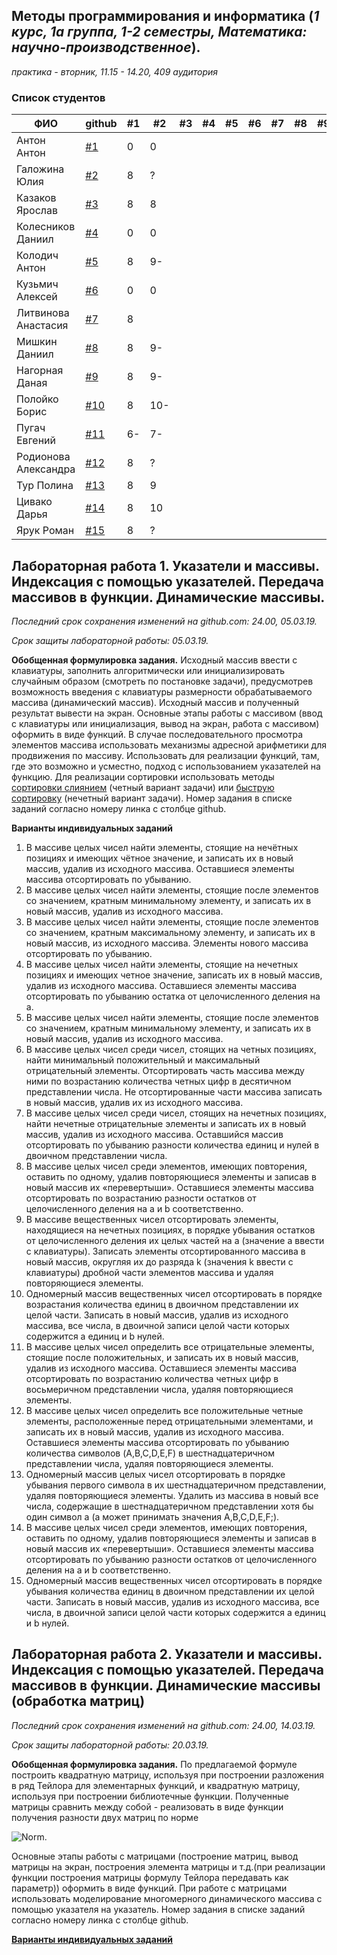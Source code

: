 ## Методы программирования и информатика (*1 курс, 1а группа, 1-2 семестры, Математика: научно-производственное*).
*практика - вторник, 11.15 - 14.20, 409 аудитория*

### Список студентов

| **ФИО** | **github** | **#1** | **#2** | **#3** | **#4** | **#5** | **#6** | **#7** | **#8** | **#9** | **#10** |
| -------- | -------- | --------| -------- | -------- | -------- | -------- | -------- | -------- | -------- | -------- | -------- |
| Антон Антон | [#1](https://github.com/anton2000anton) | 0 | 0 |
| Галожина Юлия | [#2](https://github.com/GalozhinaYuliya) | 8 | ? |
| Казаков Ярослав | [#3](https://github.com/EvanderLatine/MMF_1) | 8 | 8 |
| Колесников Даниил | [#4](https://github.com/DaniilKolesnikov/Daniil_Kolesnikov) | 0 | 0 |
| Колодич Антон | [#5](https://github.com/AntonyKor/MMFInf) | 8 | 9- |
| Кузьмич Алексей | [#6](https://github.com/kuzmichalexey/C-.-1-course-1-semestr) | 0 | 0 |
| Литвинова Анастасия | [#7](https://github.com/AnastasiyaLitvinova/Cpp-homework-1-sem) | 8 |
| Мишкин Даниил | [#8](https://github.com/DaniilMishkin) | 8 | 9- |
| Нагорная Даная | [#9](https://github.com/NDanaya) | 8 | 9- | 
| Полойко Борис | [#10](https://github.com/BorisPoloyko) | 8 | 10- |
| Пугач Евгений | [#11](https://github.com/EvgeniyPugach) | 6- | 7- |
| Родионова Александра | [#12](https://github.com/sasha-rod/cpp-homework-sem-1) | 8 | ? |
| Тур Полина | [#13](https://github.com/PolinaTur/Hometask) | 8 | 9 | 
| Цивако Дарья| [#14](https://github.com/D-Tsivako) | 8 | 10 |
| Ярук Роман| [#15](https://github.com/Jarelino/HomeWork-On-31-10-2018) | 8 | ? |

## Лабораторная работа 1. Указатели и массивы. Индексация с помощью указателей. Передача массивов в функции. Динамические массивы.

*Последний срок сохранения изменений на github.com: 24.00, 05.03.19.*

*Срок защиты лабораторной работы: 05.03.19.*

**Обобщенная формулировка задания.** Исходный массив ввести с клавиатуры, заполнить алгоритмически или инициализировать случайным образом (смотреть по постановке задачи), предусмотрев возможность введения с клавиатуры размерности обрабатываемого массива (динамический массив). Исходный массив и полученный результат вывести на экран. Основные этапы работы с массивом (ввод с клавиатуры или инициализация, вывод на экран, работа с массивом) оформить в виде функций. В случае последовательного просмотра элементов массива использовать механизмы адресной арифметики для продвижения по массиву. Использовать для реализации функций, там, где это возможно и усместно, подход с использованием указателей на функцию. Для реализации сортировки использовать методы [сортировки слиянием](https://visualgo.net/en/sorting) (четный вариант задачи) или [быструю сортировку](https://visualgo.net/en/sorting) (нечетный вариант задачи). Номер задания в списке заданий согласно номеру линка с столбце github. 

**Варианты индивидуальных заданий**
1.	В массиве целых чисел найти элементы, стоящие на нечётных позициях и имеющих чётное значение, и записать их в новый массив, удалив из исходного массива. Оставшиеся элементы массива отсортировать по убыванию.
2.	В массиве целых чисел найти элементы, стоящие после элементов со значением, кратным минимальному элементу, и записать их в новый массив, удалив из исходного массива.
3.	В массиве целых чисел найти элементы, стоящие после элементов со значением, кратным максимальному элементу, и записать их в новый массив, из исходного массива. Элементы нового массива отсортировать по убыванию.
4.	В массиве целых чисел найти элементы, стоящие на нечетных позициях и имеющих четное значение, записать их в новый массив, удалив из исходного массива. Оставшиеся элементы массива отсортировать по убыванию остатка от целочисленного деления на a.
5.	В массиве целых чисел найти элементы, стоящие после элементов со значением, кратным минимальному элементу, и записать их в новый массив, удалив из исходного массива.
6.	В массиве целых чисел среди чисел, стоящих на четных позициях, найти минимальный положительный и максимальный отрицательный элементы. Отсортировать часть массива между ними по возрастанию количества четных цифр в десятичном представлении числа. Не отсортированные части массива записать в новый массив, удалив их из исходного массива.
7.	В массиве целых чисел среди чисел, стоящих на нечетных позициях, найти нечетные отрицательные элементы и записать их в новый массив, удалив из исходного массива. Оставшийся массив отсортировать по убыванию разности количества единиц и нулей в двоичном представлении числа.
8.	В массиве целых чисел среди элементов, имеющих повторения, оставить по одному, удалив повторяющиеся элементы и записав в новый массив их «перевертыши». Оставшиеся элементы массива отсортировать по возрастанию разности остатков от целочисленного деления на a и b соответственно.
9.	В массиве вещественных чисел отсортировать элементы, находящиеся на нечетных позициях, в порядке убывания остатков от целочисленного деления их целых частей на a (значение a ввести с клавиатуры). Записать элементы отсортированного массива в новый массив, округляя их до разряда k (значения k ввести с клавиатуры) дробной части элементов массива и удаляя повторяющиеся элементы.
10.	Одномерный массив вещественных чисел отсортировать в порядке возрастания количества единиц в двоичном представлении их целой части. Записать в новый массив, удалив из исходного массива, все числа, в двоичной записи целой части которых содержится a единиц и b нулей. 
11.	В массиве целых чисел определить все отрицательные элементы, стоящие после положительных, и записать их в новый массив, удалив из исходного массива. Оставшиеся элементы массива отсортировать по возрастанию количества четных цифр в восьмеричном представлении числа, удаляя повторяющиеся элементы.
12.	В массиве целых чисел определить все положительные четные элементы, расположенные перед отрицательными элементами, и записать их в новый массив, удалив из исходного массива. Оставшиеся элементы массива отсортировать по убыванию количества символов (A,B,C,D,E,F) в шестнадцатеричном представлении числа, удаляя повторяющиеся элементы.
13.	Одномерный массив целых чисел отсортировать в порядке убывания первого символа в их шестнадцатеричном представлении, удаляя повторяющиеся элементы. Удалить из массива в новый все числа, содержащие в шестнадцатеричном представлении хотя бы один символ a (a может принимать значения A,B,C,D,E,F;).
14.	В массиве целых чисел среди элементов, имеющих повторения, оставить по одному, удалив повторяющиеся элементы и записав в новый массив их «перевертыши». Оставшиеся элементы массива отсортировать по убыванию разности остатков от целочисленного деления на a и b соответственно.
15.	Одномерный массив вещественных чисел отсортировать в порядке убывания количества единиц в двоичном представлении их целой части. Записать в новый массив, удалив из исходного массива, все числа, в двоичной записи целой части которых содержится a единиц и b нулей. 

## Лабораторная работа 2. Указатели и массивы. Индексация с помощью указателей. Передача массивов в функции. Динамические массивы (обработка матриц)

*Последний срок сохранения изменений на github.com: 24.00, 14.03.19.* 

*Срок защиты лабораторной работы: 20.03.19.*

**Обобщенная формулировка задания.** По предлагаемой формуле построить квадратную матрицу, используя при построении разложения в ряд Тейлора для элементарных функций, и квадратную матрицу, используя при построении библиотечные функции. Полученные матрицы сравнить между собой - реализовать в виде функции получения разности двух матриц по норме 

   ![Norm](https://github.com/AnzhelikaKravchuk/2018-2019.MMF.BSU/blob/master/1%20course/Pictures/%D0%9D%D0%BE%D1%80%D0%BC%D0%B0.png).

Основные этапы работы с матрицами (построение матриц, вывод матрицы на экран, построения элемента матрицы и т.д.(при реализации функции построения матрицы формулу Тейлора передавать как параметр)) оформить в виде функций. При работе с матрицами использовать моделирование многомерного динамического массива с помощью  указателя на указатель. Номер задания в списке заданий согласно номеру линка с столбце github. 

**[Варианты индивидуальных заданий](https://github.com/AnzhelikaKravchuk/2018-2019.MMF.BSU/blob/master/1%20course/2%20semester/06.03.2019/%D0%9B%D0%B0%D0%B1%D0%BE%D1%80%D0%B0%D1%82%D0%BE%D1%80%D0%BD%D0%B0%D1%8F%20%D1%80%D0%B0%D0%B1%D0%BE%D1%82%D0%B0%202.%202018.pdf)**
